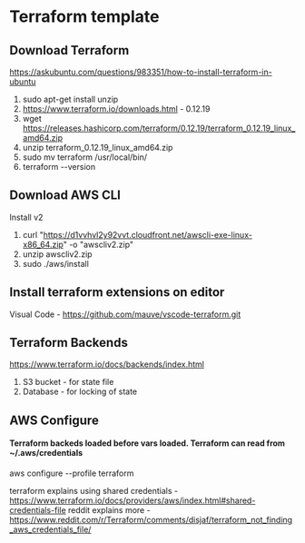 
# Terraform template

## Download Terraform
https://askubuntu.com/questions/983351/how-to-install-terraform-in-ubuntu

1. sudo apt-get install unzip
1. https://www.terraform.io/downloads.html - 0.12.19
1. wget https://releases.hashicorp.com/terraform/0.12.19/terraform_0.12.19_linux_amd64.zip
1. unzip terraform_0.12.19_linux_amd64.zip
1. sudo mv terraform /usr/local/bin/
1. terraform --version

## Download AWS CLI
Install v2

1. curl "https://d1vvhvl2y92vvt.cloudfront.net/awscli-exe-linux-x86_64.zip" -o "awscliv2.zip"
1. unzip awscliv2.zip
1. sudo ./aws/install

## Install terraform extensions on editor
Visual Code - https://github.com/mauve/vscode-terraform.git

## Terraform Backends
https://www.terraform.io/docs/backends/index.html

1. S3 bucket - for state file
1. Database - for locking of state

## AWS Configure
#### Terraform backeds loaded before vars loaded. Terraform can read from ~/.aws/credentials
aws configure --profile terraform

terraform explains using shared credentials - https://www.terraform.io/docs/providers/aws/index.html#shared-credentials-file
reddit explains more - https://www.reddit.com/r/Terraform/comments/disjaf/terraform_not_finding_aws_credentials_file/




